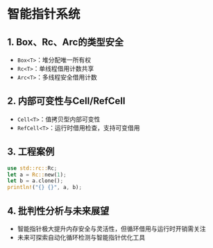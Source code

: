 # 智能指针系统

## 1. Box、Rc、Arc的类型安全

- `Box<T>`：堆分配唯一所有权
- `Rc<T>`：单线程借用计数共享
- `Arc<T>`：多线程安全借用计数

## 2. 内部可变性与Cell/RefCell

- `Cell<T>`：值拷贝型内部可变性
- `RefCell<T>`：运行时借用检查，支持可变借用

## 3. 工程案例

```rust
use std::rc::Rc;
let a = Rc::new(1);
let b = a.clone();
println!("{} {}", a, b);
```

## 4. 批判性分析与未来展望

- 智能指针极大提升内存安全与灵活性，但循环借用与运行时开销需关注
- 未来可探索自动化循环检测与智能指针优化工具
